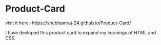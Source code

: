 # Product-Card

visit it here:-https://shubhamraj-24.github.io/Product-Card/

I have devloped this product card to expand my learnings of HTML and CSS.
